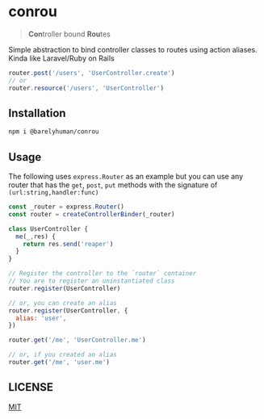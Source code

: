 # conrou

> **Con**troller bound **Rou**tes

Simple abstraction to bind controller classes to routes using action aliases.
Kinda like Laravel/Ruby on Rails

```js
router.post('/users', 'UserController.create')
// or
router.resource('/users', 'UserController')
```

## Installation

```sh
npm i @barelyhuman/conrou
```

## Usage

The following uses `express.Router` as an example but you can use any router that has the `get`, `post`, `put` methods with the signature of `(url:string,handler:func)`

```js
const _router = express.Router()
const router = createControllerBinder(_router)

class UserController {
  me(_,res) {
    return res.send('reaper')
  }
}

// Register the controller to the `router` container
// You are to register an uninstantiated class
router.register(UserController)

// or, you can create an alias
router.register(UserController, {
  alias: 'user',
})

router.get('/me', 'UserController.me')

// or, if you created an alias
router.get('/me', 'user.me')
```

## LICENSE

[MIT](/LICENSE)
